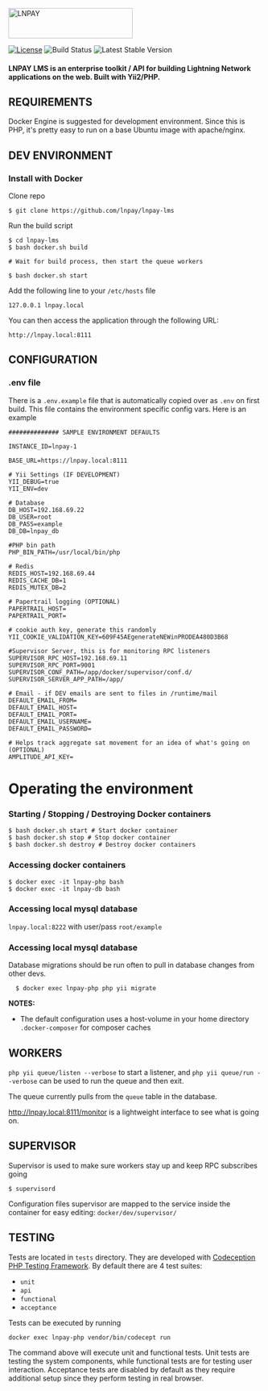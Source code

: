 <a href="https://docs.lnpay.co/" rel="noopener" target="_blank"><img width="247" height="60" src="https://lnpay.co/frontend-resources/assets/logo_full.svg" alt="LNPAY"></a>

[![License](https://img.shields.io/badge/license-SSPL-green)](https://www.mongodb.com/licensing/server-side-public-license)
![Build Status](https://github.com/lnpay/lnpay-lms/actions/workflows/main.yml/badge.svg)
![Latest Stable Version](https://img.shields.io/github/tag/lnpay/lnpay-lms.svg?label=stable)


#### LNPAY LMS is an enterprise toolkit / API for building Lightning Network applications on the web. Built with Yii2/PHP.


REQUIREMENTS
------------

Docker Engine is suggested for development environment. 
Since this is PHP, it's pretty easy to run on a base Ubuntu image with apache/nginx.


DEV ENVIRONMENT
------------

### Install with Docker

Clone repo

    $ git clone https://github.com/lnpay/lnpay-lms

Run the build script

    $ cd lnpay-lms
    $ bash docker.sh build
    
    # Wait for build process, then start the queue workers
    
    $ bash docker.sh start
    
Add the following line to your `/etc/hosts` file

    127.0.0.1 lnpay.local
    
You can then access the application through the following URL:

    http://lnpay.local:8111

CONFIGURATION
-------------

### .env file

There is a `.env.example` file that is automatically copied over as `.env` on first build.
This file contains the environment specific config vars. Here is an example

```
############## SAMPLE ENVIRONMENT DEFAULTS

INSTANCE_ID=lnpay-1

BASE_URL=https://lnpay.local:8111

# Yii Settings (IF DEVELOPMENT)
YII_DEBUG=true
YII_ENV=dev

# Database
DB_HOST=192.168.69.22
DB_USER=root
DB_PASS=example
DB_DB=lnpay_db

#PHP bin path
PHP_BIN_PATH=/usr/local/bin/php

# Redis
REDIS_HOST=192.168.69.44
REDIS_CACHE_DB=1
REDIS_MUTEX_DB=2

# Papertrail logging (OPTIONAL)
PAPERTRAIL_HOST=
PAPERTRAIL_PORT=

# cookie auth key, generate this randomly
YII_COOKIE_VALIDATION_KEY=609F45AEgenerateNEWinPRODEA480D3B68

#Supervisor Server, this is for monitoring RPC listeners
SUPERVISOR_RPC_HOST=192.168.69.11
SUPERVISOR_RPC_PORT=9001
SUPERVISOR_CONF_PATH=/app/docker/supervisor/conf.d/
SUPERVISOR_SERVER_APP_PATH=/app/

# Email - if DEV emails are sent to files in /runtime/mail
DEFAULT_EMAIL_FROM=
DEFAULT_EMAIL_HOST=
DEFAULT_EMAIL_PORT=
DEFAULT_EMAIL_USERNAME=
DEFAULT_EMAIL_PASSWORD=

# Helps track aggregate sat movement for an idea of what's going on (OPTIONAL)
AMPLITUDE_API_KEY=
```

# Operating the environment
   
### Starting / Stopping / Destroying Docker containers
    $ bash docker.sh start # Start docker container
    $ bash docker.sh stop # Stop docker container
    $ bash docker.sh destroy # Destroy docker containers

### Accessing docker containers
    $ docker exec -it lnpay-php bash
    $ docker exec -it lnpay-db bash

### Accessing local mysql database
   `lnpay.local:8222` with user/pass `root/example`
   
### Accessing local mysql database

Database migrations should be run often to pull in database changes from other devs.
      
      $ docker exec lnpay-php php yii migrate
    
**NOTES:** 
- The default configuration uses a host-volume in your home directory `.docker-composer` for composer caches

WORKERS
-------------

`php yii queue/listen --verbose` to start a listener, and `php yii queue/run --verbose` can be used to run the queue and then exit.

The queue currently pulls from the `queue` table in the database.

http://lnpay.local:8111/monitor is a lightweight interface to see what is going on.



SUPERVISOR
----------
Supervisor is used to make sure workers stay up and keep RPC subscribes going

`$ supervisord`

Configuration files supervisor are mapped to the service inside the container for easy editing: `docker/dev/supervisor/`


TESTING
-------

Tests are located in `tests` directory. They are developed with [Codeception PHP Testing Framework](http://codeception.com/).
By default there are 4 test suites:

- `unit`
- `api`
- `functional`
- `acceptance`

Tests can be executed by running

```
docker exec lnpay-php vendor/bin/codecept run
```

The command above will execute unit and functional tests. Unit tests are testing the system components, while functional
tests are for testing user interaction. Acceptance tests are disabled by default as they require additional setup since
they perform testing in real browser. 
